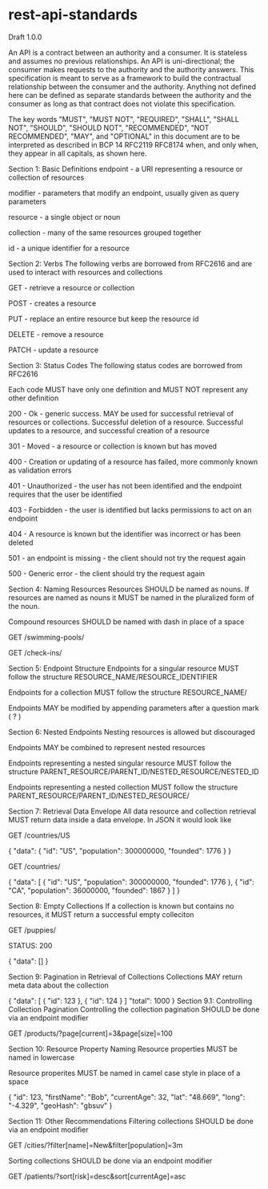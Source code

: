 # rest-api-standards
Draft 1.0.0


An API is a contract between an authority and a consumer. It is stateless and assumes no previous relationships. An API is uni-directional; the consumer makes requests to the authority and the authority answers. This specification is meant to serve as a framework to build the contractual relationship between the consumer and the authority. Anything not defined here can be defined as separate standards between the authority and the consumer as long as that contract does not violate this specification.



The key words "MUST", "MUST NOT", "REQUIRED", "SHALL", "SHALL NOT", "SHOULD", "SHOULD NOT", "RECOMMENDED", "NOT RECOMMENDED", "MAY", and "OPTIONAL" in this document are to be interpreted as described in BCP 14  RFC2119  RFC8174 when, and only when, they appear in all capitals, as shown here.



Section 1: Basic Definitions
endpoint - a URI representing a resource or collection of resources

modifier - parameters that modify an endpoint, usually given as query parameters

resource - a single object or noun

collection - many of the same resources grouped together

id - a unique identifier for a resource

Section 2: Verbs
The following verbs are borrowed from RFC2616 and are used to interact with resources and collections

GET - retrieve a resource or collection

POST - creates a resource

PUT - replace an entire resource but keep the resource id

DELETE - remove a resource

PATCH - update a resource



Section 3: Status Codes
The following status codes are borrowed from RFC2616

Each code MUST have only one definition and MUST NOT represent any other definition

200 - Ok - generic success. MAY be used for successful retrieval of resources or collections. Successful deletion of a resource. Successful updates to a resource, and successful creation of a resource

301 - Moved - a resource or collection is known but has moved

400 - Creation or updating of a resource has failed, more commonly known as validation errors

401 - Unauthorized - the user has not been identified and the endpoint requires that the user be identified

403 - Forbidden - the user is identified but lacks permissions to act on an endpoint

404 - A resource is known but the identifier was incorrect or has been deleted

501 - an endpoint is missing - the client should not try the request again

500 - Generic error - the client should try the request again

Section 4: Naming Resources
Resources SHOULD be named as nouns. If resources are named as nouns it MUST be named in the pluralized form of the noun.

Compound resources SHOULD be named with dash in place of a space

GET /swimming-pools/

GET /check-ins/



Section 5: Endpoint Structure
Endpoints for a singular resource MUST follow the structure RESOURCE_NAME/RESOURCE_IDENTIFIER

Endpoints for a collection MUST follow the structure RESOURCE_NAME/

Endpoints MAY be modified by appending parameters after a question mark ( ? )





Section 6: Nested Endpoints
Nesting resources is allowed but discouraged

Endpoints MAY be combined to represent nested resources

Endpoints representing a nested singular resource MUST follow the structure PARENT_RESOURCE/PARENT_ID/NESTED_RESOURCE/NESTED_ID

Endpoints representing a nested collection MUST follow the structure PARENT_RESOURCE/PARENT_ID/NESTED_RESOURCE/



Section 7: Retrieval Data Envelope
All data resource and collection retrieval MUST return data inside a data envelope. In JSON it would look like



GET /countries/US

{
    "data": {
        "id": "US",
        "population": 300000000,
        "founded": 1776
    }
}


GET /countries/

{
    "data": [
    {
        "id": "US",
        "population": 300000000,
        "founded": 1776
    },
    {
        "id": "CA",
        "population": 36000000,
        "founded": 1867
    }
    ]
}




Section 8: Empty Collections
If a collection is known but contains no resources, it MUST return a successful empty colleciton

GET /puppies/



STATUS: 200

{
    "data": []
}




Section 9: Pagination in Retrieval of Collections
Collections MAY return meta data about the collection



{
    "data":
        [
        {
            "id": 123
        },
        {
            "id": 124
        }
        ]
    "total": 1000
}
Section 9.1: Controlling Collection Pagination
Controlling the collection pagination SHOULD be done via an endpoint modifier

GET /products/?page[current]=3&page[size]=100





Section 10: Resource Property Naming
Resource properties MUST be named in lowercase

Resource properites MUST be named in camel case style in place of a space

{
    "id": 123,
    "firstName": "Bob",
    "currentAge": 32,
    "lat": "48.669",
    "long": "-4.329",
    "geoHash": "gbsuv"
}




Section 11: Other Recommendations
Filtering collections SHOULD be done via an endpoint modifier

GET /cities/?filter[name]=New&filter[population]=3m



Sorting collections SHOULD be done via an endpoint modifier

GET /patients/?sort[risk]=desc&sort[currentAge]=asc

